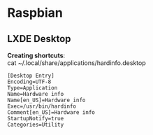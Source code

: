 Raspbian
========

LXDE Desktop
------------
**Creating shortcuts**:  
cat ~/.local/share/applications/hardinfo.desktop

```
[Desktop Entry]
Encoding=UTF-8
Type=Application
Name=Hardware info
Name[en_US]=Hardware info
Exec=/usr/bin/hardinfo
Comment[en_US]=Hardware info
StartupNotify=true
Categories=Utility
```